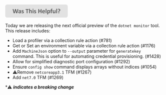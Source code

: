 
[<img src=/images/WasThisHelpful.png width="200"/>](https://www.research.net/r/DGDQWXH?src=releaseNotes)

Today we are releasing the next official preview of the `dotnet monitor` tool. This release includes:

- Load a profiler via a collection rule action (#781)
- Get or Set an environment variable via a collection rule action (#1176)
- Add `MachineJson` option to `--output` parameter for `generatekey` command. This is useful for automating credential provisioning. (#1428)
- Allow for simplified diagnostic port configuration (#1292)
- Ensure `config show` command displays arrays without indices (#1054)
- ⚠️Remove `netcoreapp3.1` TFM (#1267)
- Add `net7.0` TFM (#1269)

\*⚠️ **_indicates a breaking change_**
